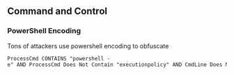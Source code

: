 ## Command and Control

### PowerShell Encoding

Tons of attackers use powershell encoding to obfuscate

```
ProcessCmd CONTAINS "powershell -e" AND ProcessCmd Does Not Contain "executionpolicy" AND CmdLine Does Not Contain "SentinelTroubleshooter.ps1"
```
